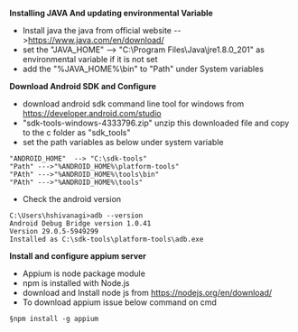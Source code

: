 **Installing JAVA And updating environmental Variable**
- Install java the java from official website -->https://www.java.com/en/download/
- set the  "JAVA_HOME" --> "C:\Program Files\Java\jre1.8.0_201" as environmental variable if it is not set
- add the "%JAVA_HOME%\bin"  to "Path" under System variables

**Download Android SDK and Configure**
- download android sdk command line tool for windows from https://developer.android.com/studio
- "sdk-tools-windows-4333796.zip" unzip this downloaded file and copy to the c folder as "sdk_tools"
- set the path variables as below under system variable

````
"ANDROID_HOME"  --> "C:\sdk-tools"
"Path" --->"%ANDROID_HOME%\platform-tools"
"PAth" --->"%ANDROID_HOME%\tools\bin"
"PAth" --->"%ANDROID_HOME%\tools"

````
- Check the android version
````
C:\Users\hshivanagi>adb --version
Android Debug Bridge version 1.0.41
Version 29.0.5-5949299
Installed as C:\sdk-tools\platform-tools\adb.exe
````

**Install and configure appium server**
- Appium is node package module
- npm is installed with Node.js
- download and Install node js from https://nodejs.org/en/download/
- To download appium issue below command on cmd
````
§npm install -g appium
````




